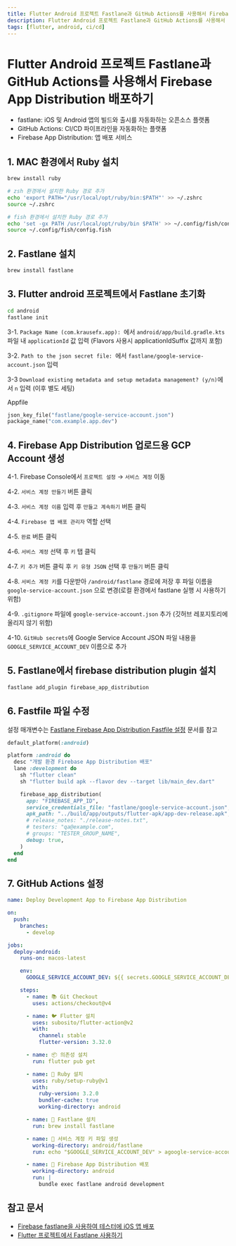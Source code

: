 ```yaml
---
title: Flutter Android 프로젝트 Fastlane과 GitHub Actions를 사용해서 Firebase App Distribution 배포하기
description: Flutter Android 프로젝트 Fastlane과 GitHub Actions를 사용해서 Firebase App Distribution 배포하는 방법
tags: [flutter, android, ci/cd]
---
```


# Flutter Android 프로젝트 Fastlane과 GitHub Actions를 사용해서 Firebase App Distribution 배포하기

- fastlane: iOS 및 Android 앱의 빌드와 출시를 자동화하는 오픈소스 플랫폼
- GitHub Actions: CI/CD 파이프라인을 자동화하는 플랫폼
- Firebase App Distribution: 앱 배포 서비스

## 1. MAC 환경에서 Ruby 설치

```bash
brew install ruby

# zsh 환경에서 설치한 Ruby 경로 추가
echo 'export PATH="/usr/local/opt/ruby/bin:$PATH"' >> ~/.zshrc
source ~/.zshrc

# fish 환경에서 설치한 Ruby 경로 추가
echo 'set -gx PATH /usr/local/opt/ruby/bin $PATH' >> ~/.config/fish/config.fish
source ~/.config/fish/config.fish
```

## 2. Fastlane 설치

```bash
brew install fastlane
```

## 3. Flutter android 프로젝트에서 Fastlane 초기화

```bash
cd android
fastlane init
```

3-1. `Package Name (com.krausefx.app): `에서 `android/app/build.gradle.kts` 파일 내 `applicationId` 값 입력 (Flavors 사용시 applicationIdSuffix 값까지 포함)

3-2. `Path to the json secret file: `에서 `fastlane/google-service-account.json` 입력

3-3 `Download existing metadata and setup metadata management? (y/n)`에서 `n` 입력 (이후 별도 세팅)

Appfile

```ruby
json_key_file("fastlane/google-service-account.json")
package_name("com.example.app.dev")
```

## 4. Firebase App Distribution 업로드용 GCP Account 생성

4-1. Firebase Console에서 `프로젝트 설정` → `서비스 계정` 이동

4-2. `서비스 계정 만들기` 버튼 클릭

4-3. `서비스 계정 이름` 입력 후 `만들고 계속하기` 버튼 클릭

4-4. `Firebase 앱 배포 관리자` 역할 선택

4-5. `완료` 버튼 클릭

4-6. `서비스 계정` 선택 후 `키` 탭 클릭

4-7. `키 추가` 버튼 클릭 후 `키 유형 JSON` 선택 후 `만들기` 버튼 클릭

4-8. `서비스 계정 키`를 다운받아 `/android/fastlane` 경로에 저장 후 파일 이름을 `google-service-account.json` 으로 변경(로컬 환경에서 fastlane 실행 시 사용하기 위함)

4-9. `.gitignore` 파일에 `google-service-account.json` 추가 (깃허브 레포지토리에 올리지 않기 위함)

4-10. `GitHub secrets`에 Google Service Account JSON 파일 내용을 `GOOGLE_SERVICE_ACCOUNT_DEV` 이름으로 추가

## 5. Fastlane에서 firebase distribution plugin 설치

```bash
fastlane add_plugin firebase_app_distribution
```

## 6. Fastfile 파일 수정

설정 매개변수는 [Fastlane Firebase App Distribution Fastfile 설정](https://firebase.google.com/docs/app-distribution/ios/distribute-fastlane) 문서를 참고

```ruby
default_platform(:android)

platform :android do
  desc "개발 환경 Firebase App Distribution 배포"
  lane :development do
    sh "flutter clean"
    sh "flutter build apk --flavor dev --target lib/main_dev.dart"

    firebase_app_distribution(
      app: "FIREBASE_APP_ID",
      service_credentials_file: "fastlane/google-service-account.json",
      apk_path: "../build/app/outputs/flutter-apk/app-dev-release.apk",
      # release_notes: "./release-notes.txt",
      # testers: "qa@example.com",
      # groups: "TESTER_GROUP_NAME",
      debug: true,
    )
  end
end
```

## 7. GitHub Actions 설정

```yaml
name: Deploy Development App to Firebase App Distribution

on:
  push:
    branches:
      - develop

jobs:
  deploy-android:
    runs-on: macos-latest

    env:
      GOOGLE_SERVICE_ACCOUNT_DEV: ${{ secrets.GOOGLE_SERVICE_ACCOUNT_DEV }}

    steps:
      - name: 📚 Git Checkout
        uses: actions/checkout@v4

      - name: 🐦 Flutter 설치
        uses: subosito/flutter-action@v2
        with:
          channel: stable
          flutter-version: 3.32.0

      - name: 📦 의존성 설치
        run: flutter pub get

      - name: 🔧 Ruby 설치
        uses: ruby/setup-ruby@v1
        with:
          ruby-version: 3.2.0
          bundler-cache: true
          working-directory: android

      - name: 🔧 Fastlane 설치
        run: brew install fastlane

      - name: 🔑 서비스 계정 키 파일 생성
        working-directory: android/fastlane
        run: echo "$GOOGLE_SERVICE_ACCOUNT_DEV" > agoogle-service-account.json

      - name: 🚀 Firebase App Distribution 배포
        working-directory: android
        run: |
          bundle exec fastlane android development
```

## 참고 문서

- [Firebase fastlane을 사용하여 테스터에 iOS 앱 배포](https://firebase.google.com/docs/app-distribution/ios/distribute-fastlane)
- [Flutter 프로젝트에서 Fastlane 사용하기](https://docs.flutter.dev/deployment/cd#fastlane)
